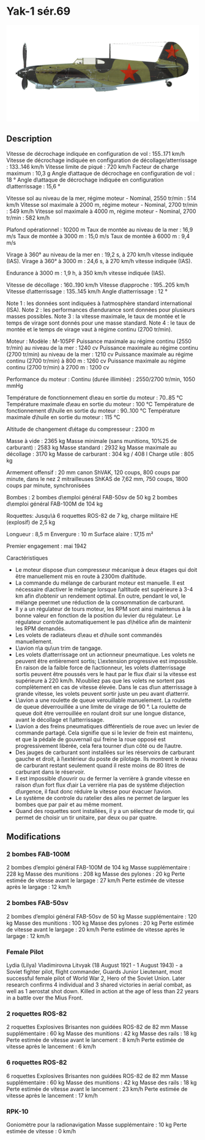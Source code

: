 ﻿# Yak-1 sér.69

![yak1s69](../images/yak1s69.png)

## Description

Vitesse de décrochage indiquée en configuration de vol : 155..171 km/h
Vitesse de décrochage indiquée en configuration de décollage/atterrissage : 133..146 km/h
Vitesse limite de piqué : 720 km/h
Facteur de charge maximum : 10,3 g
Angle d\attaque de décrochage en configuration de vol : 18 °
Angle d\attaque de décrochage indiquée en configuration d\atterrissage : 15,6 °

Vitesse sol au niveau de la mer, régime moteur - Nominal, 2550 tr/min : 514 km/h
Vitesse sol maximale à 2000 m, régime moteur - Nominal, 2700 tr/min : 549 km/h
Vitesse sol maximale à 4000 m, régime moteur - Nominal, 2700 tr/min : 582 km/h

Plafond opérationnel : 10200 m
Taux de montée au niveau de la mer : 16,9 m/s
Taux de montée à 3000 m : 15,0 m/s
Taux de montée à 6000 m : 9,4 m/s

Virage à 360° au niveau de la mer en : 19,2 s, à 270 km/h vitesse indiquée (IAS).
Virage à 360° à 3000 m : 24,6 s, à 270 km/h vitesse indiquée (IAS).

Endurance à 3000 m : 1,9 h, à 350 km/h vitesse indiquée (IAS).

Vitesse de décollage : 160..190 km/h
Vitesse d\approche : 195..205 km/h
Vitesse d\atterrissage : 135..145 km/h
Angle d\atterrissage : 12 °

Note 1 : les données sont indiquées à l\atmosphère standard international (ISA).
Note 2 : les performances d\endurance sont données pour plusieurs masses possibles.
Note 3 : la vitesse maximale, le taux de montée et le temps de virage sont donnés pour une masse standard.
Note 4 : le taux de montée et le temps de virage vaut à régime continu (2700 tr/min).

Moteur :
Modèle : M-105PF
Puissance maximale au régime continu (2550 tr/min) au niveau de la mer : 1240 cv
Puissance maximale au régime continu (2700 tr/min) au niveau de la mer : 1210 cv
Puissance maximale au régime continu (2700 tr/min) à 800 m : 1260 cv
Puissance maximale au régime continu (2700 tr/min) à 2700 m : 1200 cv

Performance du moteur :
Continu (durée illimitée) : 2550/2700 tr/min, 1050 mmHg

Température de fonctionnement d\eau en sortie du moteur : 70..85 °C
Température maximale d\eau en sortie du moteur : 100 °C
Température de fonctionnement d\huile en sortie du moteur : 90..100 °C
Température maximale d\huile en sortie du moteur : 115 °C

Altitude de changement d\étage du compresseur : 2300 m

Masse à vide : 2365 kg
Masse minimale (sans munitions, 10%25 de carburant) : 2583 kg
Masse standard : 2932 kg
Masse maximale au décollage : 3170 kg
Masse de carburant : 304 kg / 408 l
Charge utile : 805 kg

Armement offensif :
20 mm canon ShVAK, 120 coups, 800 coups par minute, dans le nez
2 mitrailleuses ShKAS de 7,62 mm, 750 coups, 1800 coups par minute, synchronisées

Bombes :
2 bombes d\emploi général FAB-50sv de 50 kg
2 bombes d\emploi général FAB-100M de 104 kg

Roquettes:
Jusqu\à 6 roquettes ROS-82 de 7 kg, charge militaire HE (explosif) de 2,5 kg

Longueur : 8,5 m
Envergure : 10 m
Surface alaire : 17,15 m²

Premier engagement : mai 1942

Caractéristiques
- Le moteur dispose d\un compresseur mécanique à deux étages qui doit être manuellement mis en route à 2300m d\altitude.
- La commande du mélange de carburant moteur est manuelle. Il est nécessaire d\activer le mélange lorsque l\altitude est supérieure à 3-4 km afin d\obtenir un rendement optimal. En outre, pendant le vol, le mélange peermet une réduction de la consommation de carburant.
- Il y a un régulateur de tours moteur, les RPM sont ainsi maintenus à la bonne valeur en fonction de la position du levier du régulateur. Le régulateur contrôle automatiquement le pas d\hélice afin de maintenir les RPM demandés.
- Les volets de radiateurs d\eau et d\huile sont commandés manuellement.
- L\avion n\a qu\un trim de tangage.
- Les volets d\atterrissage ont un actionneur pneumatique. Les volets ne peuvent être entièrement sortis; L\extension progressive est impossible. En raison de la faible force de l\actionneur, les volets d\atterrissage sortis peuvent être poussés vers le haut par le flux d\air si la vitesse est supérieure à 220 km/h. N\oubliez pas que les volets ne sortent pas complètement en cas de vitesse élevée. Dans le cas d\un atterrissage à grande vitesse, les volets peuvent sortir juste un peu avant d\atterrir.
- L\avion a une roulette de queue verouillable manuelement. La roulette de queue déverrouillée a une limite de virage de 90 °. La roulette de queue doit être verrouillée en roulant droit sur une longue distance, avant le décollage et l\atterrissage.
- L\avion a des freins pneumatiques différentiels de roue avec un levier de commande partagé. Cela signifie que si le levier de frein est maintenu, et que la pédale de gouvernail qui freine la roue opposé est progressivement libérée, cela fera tourner d\un côté ou de l\autre.
- Des jauges de carburant sont installées sur les réservoirs de carburant gauche et droit, à l\extérieur du poste de pilotage. Ils montrent le niveau de carburant restant seulement quand il reste moins de 80 litres de carburant dans le réservoir.
- Il est impossible d\ouvrir ou de fermer la verrière à grande vitesse en raison d\un fort flux d\air La verrière n\a pas de systême d\éjection d\urgence, il faut donc réduire la vitesse pour évacuer l\avion.
- Le système de controle du ratelier des ailes ne permet de larguer les bombes que par pair et au même moment.
- Quand des roquettes sont installées, il y a un sélecteur de mode tir, qui permet de choisir un tir unitaire, par deux ou par quatre.

## Modifications



### 2 bombes FAB-100M 

2 bombes d’emploi général FAB-100M de 104 kg
Masse supplémentaire : 228 kg
Masse des munitions : 208 kg
Masse des pylones : 20 kg
Perte estimée de vitesse avant le largage : 27 km/h
Perte estimée de vitesse après le largage : 12 km/h


### 2 bombes FAB-50sv

2 bombes d’emploi général FAB-50sv de 50 kg
Masse supplémentaire : 120 kg
Masse des munitions : 100 kg
Masse des pylones : 20 kg
Perte estimée de vitesse avant le largage : 20 km/h
Perte estimée de vitesse après le largage : 12 km/h﻿

### Female Pilot

Lydia (Lilya) Vladimirovna Litvyak (18 August 1921 - 1 August 1943) - a Soviet fighter pilot, flight commander, Guards Junior Lieutenant, most successful female pilot of World War 2, Hero of the Soviet Union. Later research confirms 4 individual and 3 shared victories in aerial combat, as well as 1 aerostat shot down. Killed in action at the age of less than 22 years in a battle over the Mius Front.﻿


### 2 roquettes ROS-82

2 roquettes Explosives Brisantes non guidées ROS-82 de 82 mm
Masse supplémentaire : 60 kg
Masse des munitions : 42 kg
Masse des rails : 18 kg
Perte estimée de vitesse avant le lancement : 8 km/h
Perte estimée de vitesse après le lancement : 6 km/h﻿


### 6 roquettes ROS-82

6 roquettes Explosives Brisantes non guidées ROS-82 de 82 mm
Masse supplémentaire : 60 kg
Masse des munitions : 42 kg
Masse des rails : 18 kg
Perte estimée de vitesse avant le lancement : 23 km/h
Perte estimée de vitesse après le lancement : 17 km/h﻿


### RPK-10

Goniomètre pour la radionavigation
Masse supplémentaire : 10 kg
Perte estimée de vitesse : 0 km/h